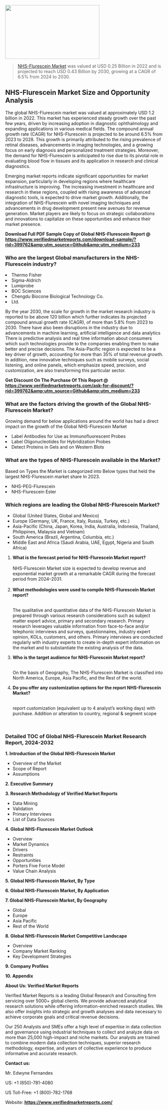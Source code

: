 <img src="https://ffe5etoiles.com/wp-content/uploads/2024/12/MST1-300x171.png" alt="" width="300" height="171" class="alignnone size-medium wp-image-20088" /><blockquote><p><p><a href="https://www.verifiedmarketreports.com/download-sample/?rid=399762&utm_source=Github&utm_medium=233" target="_blank">NHS-Flurescein Market</a> was valued at USD 0.25 Billion in 2022 and is projected to reach USD 0.43 Billion by 2030, growing at a CAGR of 6.5% from 2024 to 2030.</p></blockquote><p><h2>NHS-Flurescein Market Size and Opportunity Analysis</h2><p>The global NHS-Flurescein market was valued at approximately USD 1.2 billion in 2022. This market has experienced steady growth over the past few years, driven by increasing adoption in diagnostic ophthalmology and expanding applications in various medical fields. The compound annual growth rate (CAGR) for NHS-Flurescein is projected to be around 6.5% from 2023 to 2028. This growth is primarily attributed to the rising prevalence of retinal diseases, advancements in imaging technologies, and a growing focus on early diagnosis and personalized treatment strategies. Moreover, the demand for NHS-Flurescein is anticipated to rise due to its pivotal role in evaluating blood flow in tissues and its application in research and clinical diagnostics.</p><p>Emerging market reports indicate significant opportunities for market expansion, particularly in developing regions where healthcare infrastructure is improving. The increasing investment in healthcare and research in these regions, coupled with rising awareness of advanced diagnostic tools, is expected to drive market growth. Additionally, the integration of NHS-Flurescein with novel imaging techniques and advancements in drug development present new avenues for revenue generation. Market players are likely to focus on strategic collaborations and innovations to capitalize on these opportunities and enhance their market presence.</p></p><p class=""><strong>Download Full PDF Sample Copy of Global NHS-Flurescein Report @ <a href="https://www.verifiedmarketreports.com/download-sample/?rid=399762&amp;utm_source=Github&amp;utm_medium=233" target="_blank">https://www.verifiedmarketreports.com/download-sample/?rid=399762&amp;utm_source=Github&amp;utm_medium=233</a></strong></p><h3 id="" class="">Who are the largest Global manufacturers in the NHS-Flurescein industry?</h3><p><li>Thermo Fisher</li><li> Sigma-Aldrich</li><li> Lumiprobe</li><li> BOC Sciences</li><li> Chengdu Biocone Biological Technology Co.</li><li> Ltd.</li></p><div class=""><div class="" dir="" data-message-author-role="" data-message-id="" data-message-model-slug=""><div class=""><div class=""><div class=""><div class="" dir="" data-message-author-role="" data-message-id="" data-message-model-slug=""><div class=""><div class=""><p>By the year 2030, the scale for growth in the market research industry is reported to be above 120 billion which further indicates its projected compound annual growth rate (CAGR), of more than 5.8% from 2023 to 2030. There have also been disruptions in the industry due to advancements in machine learning, artificial intelligence and data analytics There is predictive analysis and real time information about consumers which such technologies provide to the companies enabling them to make better and precise decisions. The Asia-Pacific region is expected to be a key driver of growth, accounting for more than 35% of total revenue growth. In addition, new innovative techniques such as mobile surveys, social listening, and online panels, which emphasize speed, precision, and customization, are also transforming this particular sector.</p><p><strong>Get Discount On The Purchase Of This Report @&nbsp; <a href="https://www.verifiedmarketreports.com/ask-for-discount/?rid=399762&amp;utm_source=Github&amp;utm_medium=233" target="_blank">https://www.verifiedmarketreports.com/ask-for-discount/?rid=399762&amp;utm_source=Github&amp;utm_medium=233</a></strong></p></div></div></div></div></div></div></div></div><h3 id="" class="">What are the factors driving the growth of the Global NHS-Flurescein Market?</h3><p id="" class="">Growing demand for below applications around the world has had a direct impact on the growth of the Global NHS-Flurescein Market</p><p id="" class=""><li>Label Antibodies for Use as Immunofluorescent Probes</li><li> Label Oligonucleotides for Hybridization Probes</li><li> Detect Proteins in Gels and on Western Blots</li></p><h3 id="" class="">What are the types of NHS-Flurescein available in the Market?</h3><p id="" class="">Based on Types the Market is categorized into Below types that held the largest NHS-Flurescein market share In 2023.</p><p id="" class=""><li>NHS-PEG-Flurescein</li><li> NHS-Flurescein Ester</li></p><h3 id="" class="">Which regions are leading the Global NHS-Flurescein Market?</h3><ul><li>Global (United States, Global and Mexico)</li><li>Europe (Germany, UK, France, Italy, Russia, Turkey, etc.)</li><li>Asia-Pacific (China, Japan, Korea, India, Australia, Indonesia, Thailand, Philippines, Malaysia and Vietnam)</li><li>South America (Brazil, Argentina, Columbia, etc.)</li><li>Middle East and Africa (Saudi Arabia, UAE, Egypt, Nigeria and South Africa)</li></ul><p><ol><li><strong>What is the forecast period for NHS-Flurescein Market report?<br /></strong><br /><span data-sheets-root="1" data-sheets-value="{&quot;1&quot;:2,&quot;2&quot;:&quot;XXXX size is expected to develop revenue and exponential market growth at a remarkable CAGR during the forecast period from 2024&ndash;2030.&quot;}" data-sheets-userformat="{&quot;2&quot;:12674,&quot;4&quot;:{&quot;1&quot;:2,&quot;2&quot;:16776960},&quot;10&quot;:2,&quot;11&quot;:0,&quot;15&quot;:&quot;Arial&quot;,&quot;16&quot;:12}">NHS-Flurescein Market size is expected to develop revenue and exponential market growth at a remarkable CAGR during the forecast period from 2024&ndash;2031.</span><br /><br /></li><li><strong>What methodologies were used to compile NHS-Flurescein Market report?<br /><br /></strong><p>The qualitative and quantitative data of the&nbsp;NHS-Flurescein Market is prepared through various research considerations such as subject matter expert advice, primary and secondary research. Primary research leverages valuable information from face-to-face and/or telephonic interviews and surveys, questionnaires, industry expert opinion, KOLs, customers, and others. Primary interviews are conducted regularly with industry experts to create in-depth expert information on the market and to substantiate the existing analysis of the data.&nbsp;</p></li><li><strong>Who is the target audience for NHS-Flurescein Market report?<br /><br /></strong><p>On the basis of Geography, The&nbsp;NHS-Flurescein Market is classified into North America, Europe, Asia Pacific, and the Rest of the world.</p></li><li><strong>Do you offer any customization options for the report NHS-Flurescein Market?<br /><br /></strong><p>report customization (equivalent up to 4 analyst&rsquo;s working days) with purchase. Addition or alteration to country, regional &amp; segment scope</p><p>&nbsp;</p></li></ol></p><h3 id="" class="">Detailed TOC of Global NHS-Flurescein Market Research Report, 2024-2032</h3><p id="" class=""><strong>1. Introduction of the Global NHS-Flurescein Market</strong></p><ul><li>Overview of the Market</li><li>Scope of Report</li><li>Assumptions</li></ul><p id="" class=""><strong>2. Executive Summary</strong></p><p id="" class=""><strong>3. Research Methodology of&nbsp;Verified Market Reports</strong></p><ul><li>Data Mining</li><li>Validation</li><li>Primary Interviews</li><li>List of Data Sources</li></ul><p id="" class=""><strong>4. Global NHS-Flurescein Market Outlook</strong></p><ul><li>Overview</li><li>Market Dynamics</li><li>Drivers</li><li>Restraints</li><li>Opportunities</li><li>Porters Five Force Model</li><li>Value Chain Analysis</li></ul><p id="" class=""><strong>5. Global NHS-Flurescein Market, By&nbsp;Type</strong></p><p id="" class=""><strong>6. Global NHS-Flurescein Market, By Application</strong></p><p id="" class=""><strong>7. Global NHS-Flurescein Market, By Geography</strong></p><ul><li>Global</li><li>Europe</li><li>Asia Pacific</li><li>Rest of the World</li></ul><p id="" class=""><strong>8. Global NHS-Flurescein Market Competitive Landscape</strong></p><ul><li>Overview</li><li>Company Market Ranking</li><li>Key Development Strategies</li></ul><p id="" class=""><strong>9. Company Profiles</strong></p><p id="" class=""><strong>10. Appendix</strong></p><p id="" class=""><strong>About Us: Verified Market Reports</strong></p><p id="" class="">Verified Market Reports is a leading Global Research and Consulting firm servicing over 5000+ global clients. We provide advanced analytical research solutions while offering information-enriched research studies. We also offer insights into strategic and growth analyses and data necessary to achieve corporate goals and critical revenue decisions.</p><p id="" class="">Our 250 Analysts and SMEs offer a high level of expertise in data collection and governance using industrial techniques to collect and analyze data on more than 25,000 high-impact and niche markets. Our analysts are trained to combine modern data collection techniques, superior research methodology, expertise, and years of collective experience to produce informative and accurate research.</p><p id="" class=""><strong>Contact us:</strong></p><p id="" class="">Mr. Edwyne Fernandes</p><p id="" class="">US: +1 (650)-781-4080</p><p id="" class="">US Toll-Free: +1 (800)-782-1768</p><p id="" class="">Website: <a target="" data-test-app-aware-link=""><strong>https://www.verifiedmarketreports.com/</strong></a></p>
